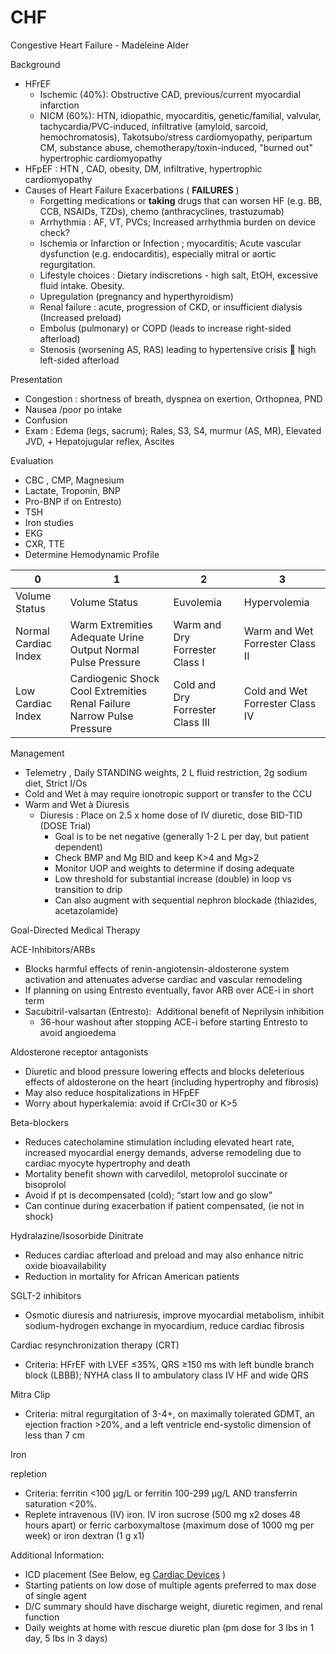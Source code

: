 # CHF
 
Congestive Heart Failure - Madeleine Alder

Background

-   HFrEF
    -   Ischemic
        (40%): Obstructive CAD, previous/current myocardial infarction
    -   NICM
        (60%): HTN, idiopathic, myocarditis, genetic/familial, valvular,
        tachycardia/PVC-induced, infiltrative (amyloid, sarcoid,
        hemochromatosis), Takotsubo/stress cardiomyopathy, peripartum
        CM, substance abuse, chemotherapy/toxin-induced, "burned out"
        hypertrophic cardiomyopathy
-   HFpEF
    :
    HTN
    , CAD, obesity, DM, infiltrative, hypertrophic cardiomyopathy
-   Causes
    of Heart Failure Exacerbations ( **FAILURES** )
    -   Forgetting
        medications or **taking** drugs that can worsen HF (e.g. BB,
        CCB, NSAIDs, TZDs), chemo (anthracyclines, trastuzumab)
    -   Arrhythmia
        : AF, VT, PVCs; Increased arrhythmia burden on device check?
    -   Ischemia or Infarction or Infection
        ; myocarditis; Acute vascular dysfunction (e.g. endocarditis),
        especially mitral or aortic regurgitation.
    -   Lifestyle choices
        : Dietary indiscretions - high salt, EtOH, excessive fluid
        intake. Obesity.
    -   Upregulation
        (pregnancy and hyperthyroidism)
    -   Renal failure
        : acute, progression of CKD, or insufficient dialysis (Increased
        preload)
    -   Embolus
        (pulmonary) or COPD (leads to increase right-sided afterload)
    -   Stenosis
        (worsening AS, RAS) leading to hypertensive crisis
        
        high left-sided afterload

Presentation

-   Congestion
    : shortness of breath, dyspnea on exertion, Orthopnea, PND
-   Nausea
    /poor po intake
-   Confusion
-   Exam
    : Edema (legs, sacrum); Rales, S3, S4, murmur (AS, MR), Elevated
    JVD, + Hepatojugular reflex, Ascites

Evaluation

-   CBC
    , CMP, Magnesium
-   Lactate, Troponin, BNP
-   Pro-BNP if on Entresto)
-   TSH
-   Iron studies
-   EKG
-   CXR, TTE
-   Determine Hemodynamic Profile

| 0                    | 1                                                                      | 2                                | 3                               |
|----------------------|------------------------------------------------------------------------|----------------------------------|---------------------------------|
| Volume Status        | Volume Status                                                          | Euvolemia                        | Hypervolemia                    |
| Normal Cardiac Index | Warm Extremities Adequate Urine Output Normal Pulse Pressure           | Warm and Dry Forrester Class I   | Warm and Wet Forrester Class II |
| Low Cardiac Index    | Cardiogenic Shock Cool Extremities Renal Failure Narrow Pulse Pressure | Cold and Dry Forrester Class III | Cold and Wet Forrester Class IV |

  

Management

-   Telemetry
    , Daily STANDING weights, 2 L fluid restriction, 2g sodium diet,
    Strict I/Os
-   Cold
    and Wet
    à
    may require ionotropic support or transfer to the CCU
-   Warm and Wet
    à
    Diuresis
    -   Diuresis
        : Place on 2.5 x home dose of IV diuretic, dose BID-TID (DOSE
        Trial)
        -   Goal is to be net negative (generally 1-2 L per day, but
            patient dependent)
        -   Check BMP and Mg BID and keep K>4 and Mg>2
        -   Monitor UOP and weights to determine if dosing adequate
        -   Low threshold for substantial increase (double) in loop vs
            transition to drip
        -   Can also augment with sequential nephron blockade
            (thiazides, acetazolamide)

Goal-Directed Medical Therapy

ACE-Inhibitors/ARBs

-   Blocks harmful effects of renin-angiotensin-aldosterone system
    activation and attenuates adverse cardiac and vascular remodeling
-   If planning on using Entresto eventually, favor ARB over ACE-i in
    short term
-   Sacubitril-valsartan (Entresto):  Additional benefit of Neprilysin
    inhibition
    -   36-hour washout after stopping ACE-i before starting Entresto to
        avoid angioedema

Aldosterone receptor antagonists

-   Diuretic and blood pressure lowering effects and blocks deleterious
    effects of aldosterone on the heart (including hypertrophy and
    fibrosis)
-   May also reduce hospitalizations in HFpEF
-   Worry about hyperkalemia: avoid if CrCl\<30 or K>5

Beta-blockers

-   Reduces catecholamine stimulation including elevated heart rate,
    increased myocardial energy demands, adverse remodeling due to
    cardiac myocyte hypertrophy and death
-   Mortality benefit shown with carvedilol, metoprolol succinate or
    bisoprolol
-   Avoid if pt is decompensated (cold); “start low and go slow”
-   Can continue during exacerbation if patient compensated, (ie not in
    shock)

Hydralazine/Isosorbide Dinitrate

-   Reduces cardiac afterload and preload and may also enhance nitric
    oxide bioavailability
-   Reduction in mortality for African American patients

SGLT-2 inhibitors

-   Osmotic diuresis and natriuresis, improve myocardial metabolism,
    inhibit sodium-hydrogen exchange in myocardium, reduce cardiac
    fibrosis

Cardiac resynchronization therapy (CRT)

-   Criteria: HFrEF with LVEF ≤35%, QRS ≥150 ms with left bundle branch
    block (LBBB); NYHA class II to ambulatory class IV HF and wide QRS

Mitra Clip

-   Criteria: mitral regurgitation of 3-4+, on maximally tolerated GDMT,
    an ejection fraction >20%, and a left ventricle end-systolic
    dimension of less than 7 cm

Iron

repletion

-   Criteria: ferritin \<100 µg/L or ferritin 100-299 µg/L AND
    transferrin saturation \<20%.
-   Replete intravenous (IV) iron. IV iron sucrose (500 mg x2 doses 48
    hours apart) or ferric carboxymaltose (maximum dose of 1000 mg per
    week) or iron dextran (1 g x1)

Additional Information:

-   ICD placement (See Below, eg [Cardiac
    Devices](https://medsites.vumc.org/commodorecompendium/cardiac-devices)
    )
-   Starting patients on low dose of multiple agents preferred to max
    dose of single agent
-   D/C summary should have discharge weight, diuretic regimen, and
    renal function
-   Daily weights at home with rescue diuretic plan (pm dose for 3 lbs
    in 1 day, 5 lbs in 3 days)

